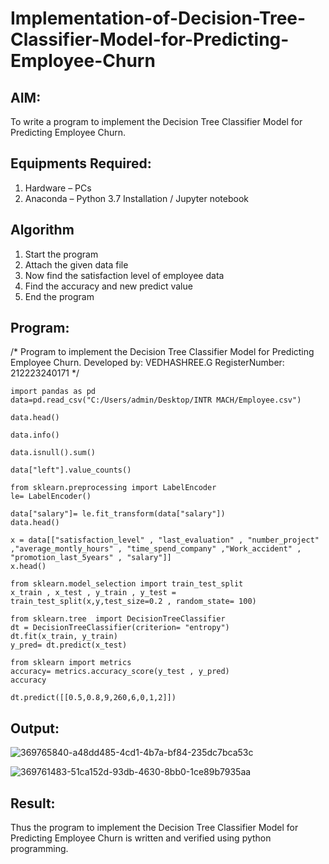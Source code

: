 # Implementation-of-Decision-Tree-Classifier-Model-for-Predicting-Employee-Churn

## AIM:
To write a program to implement the Decision Tree Classifier Model for Predicting Employee Churn.

## Equipments Required:
1. Hardware – PCs
2. Anaconda – Python 3.7 Installation / Jupyter notebook

## Algorithm
1.  Start the program
2.  Attach the given data file
3.  Now find the satisfaction level of employee data
4.  Find the accuracy and new predict value
5.  End the program

## Program:

/*
Program to implement the Decision Tree Classifier Model for Predicting Employee Churn.
Developed by: VEDHASHREE.G
RegisterNumber: 212223240171
*/
```
import pandas as pd
data=pd.read_csv("C:/Users/admin/Desktop/INTR MACH/Employee.csv")

data.head()

data.info()

data.isnull().sum()

data["left"].value_counts()

from sklearn.preprocessing import LabelEncoder
le= LabelEncoder()

data["salary"]= le.fit_transform(data["salary"])
data.head()

x = data[["satisfaction_level" , "last_evaluation" , "number_project" ,"average_montly_hours" , "time_spend_company" ,"Work_accident" , "promotion_last_5years" , "salary"]]
x.head()

from sklearn.model_selection import train_test_split
x_train , x_test , y_train , y_test = train_test_split(x,y,test_size=0.2 , random_state= 100)

from sklearn.tree  import DecisionTreeClassifier
dt = DecisionTreeClassifier(criterion= "entropy")
dt.fit(x_train, y_train)
y_pred= dt.predict(x_test)

from sklearn import metrics
accuracy= metrics.accuracy_score(y_test , y_pred)
accuracy

dt.predict([[0.5,0.8,9,260,6,0,1,2]])
```
## Output:
![369765840-a48dd485-4cd1-4b7a-bf84-235dc7bca53c](https://github.com/user-attachments/assets/72c21806-3816-4400-8f8e-13adab55c0bf)


![369761483-51ca152d-93db-4630-8bb0-1ce89b7935aa](https://github.com/user-attachments/assets/df515836-798c-4fce-a21c-6af2e930f955)

## Result:
Thus the program to implement the  Decision Tree Classifier Model for Predicting Employee Churn is written and verified using python programming.
